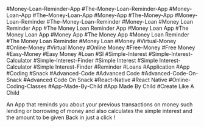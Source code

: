 #Money-Loan-Reminder-App
#The-Money-Loan-Reminder-App
#Money-Loan-App
#The-Money-Loan-App
#Money-App
#The-Money-App
#Money-Loan-Reminder
#The-Money-Loan-Reminder
#Money-Loan
#Money Loan Reminder App
#The Money Loan Reminder App
#Money Loan App
#The Money Loan App
#Money App
#The Money App
#Money Loan Reminder
#The Money Loan Reminder
#Money Loan
#Money
#Virtual-Money
#Online-Money
#Virtual Money
#Online Money
#Free-Money
#Free Money
#Easy-Money
#Easy Money
#Loan
#SI
#Simple-Interest
#Simple-Interest-Calculator
#Simple-Interest-Finder
#Simple Interest
#Simple Interest-Calculator
#Simple Interest-Finder
#Reminder
#Loans
#Application
#App
#Coding
#Snack
#Advanced-Code
#Advanced Code
#Advanced-Code-On-Snack
#Advanced Code On Snack
#React-Native
#React Native
#Online-Coding-Classes
#App-Made-By-Child
#App Made By Child
#Create Like A Child

An App that reminds you about your previous transactions on money such lending or borrowing of money and also calculates the simple interest and the amount to be given Back in just a click !
